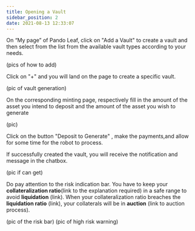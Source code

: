 ```yaml
---
title: Opening a Vault  
sidebar_position: 2
date: 2021-08-13 12:33:07
---
```


On “My page” of Pando Leaf, click on "Add a Vault" to create a vault and then select from the list from the available vault types according to your needs. 

(pics of how to add)

Click on "+" and you will land on the page to create a specific vault. 

(pic of vault generation)

On the corresponding minting page, respectively fill in the amount of the asset you intend to deposit and the amount of the asset you wish to generate

(pic)

Click on the button "Deposit to Generate" , make the payments,and allow for some time for the robot to process. 

If successfully created the vault, you will receive the notification and message in the chatbox. 

(pic if can get)

Do pay attention to the risk indication bar. You have to keep your **collateralization ratio**(link to the explanation required) in a safe range to avoid **liquidation** (link). When your collateralization ratio breaches the **liquidation ratio** (link), your collaterals will be in **auction** (link to auction process).  

(pic of the risk bar) 
(pic of high risk warning)


